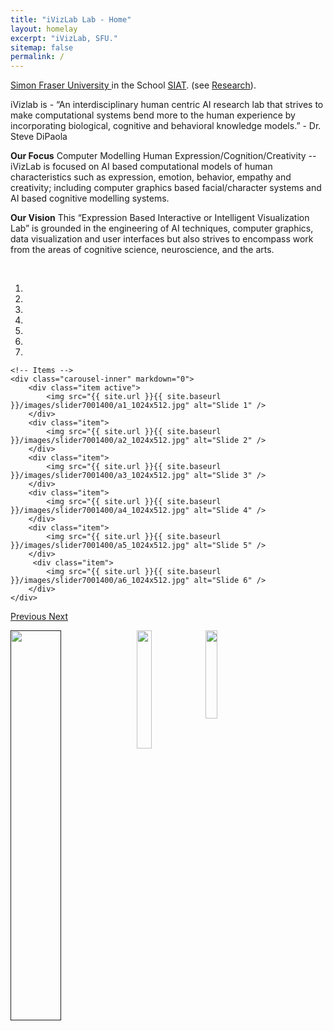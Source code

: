 ```yaml
---
title: "iVizLab Lab - Home"
layout: homelay
excerpt: "iVizLab, SFU."
sitemap: false
permalink: /
---
```


[Simon Fraser University ](https://www.sfu.ca) in the  School  [SIAT](https://www.sfu.ca/siat/). (see [Research](research)). 


iVizlab is - “An interdisciplinary human centric AI research lab that strives to make computational systems bend more to the human experience by incorporating biological, cognitive and behavioral knowledge models.” - Dr. Steve DiPaola


**Our Focus** 
Computer Modelling Human Expression/Cognition/Creativity -- iVizLab is focused on AI based computational models of human characteristics such as expression, emotion, behavior, empathy and creativity; including computer graphics based facial/character systems and AI based cognitive modelling systems.

**Our Vision** 
This “Expression Based Interactive or Intelligent Visualization Lab” is grounded in the engineering of AI techniques, computer graphics, data visualization and user interfaces but also strives to encompass work from the areas of cognitive science, neuroscience, and the arts.

<br>

<div markdown="0" id="carousel" class="carousel slide" data-ride="carousel" data-interval="4000" data-pause="hover" >
    <!-- Menu -->
    <ol class="carousel-indicators">
        <li data-target="#carousel" data-slide-to="0" class="active"></li>
        <li data-target="#carousel" data-slide-to="1"></li>
        <li data-target="#carousel" data-slide-to="2"></li>
        <li data-target="#carousel" data-slide-to="3"></li>
        <li data-target="#carousel" data-slide-to="4"></li>
        <li data-target="#carousel" data-slide-to="5"></li>
        <li data-target="#carousel" data-slide-to="6"></li>
    </ol>

    <!-- Items -->
    <div class="carousel-inner" markdown="0">
        <div class="item active">
            <img src="{{ site.url }}{{ site.baseurl }}/images/slider7001400/a1_1024x512.jpg" alt="Slide 1" />
        </div>
        <div class="item">
            <img src="{{ site.url }}{{ site.baseurl }}/images/slider7001400/a2_1024x512.jpg" alt="Slide 2" />
        </div>
        <div class="item">
            <img src="{{ site.url }}{{ site.baseurl }}/images/slider7001400/a3_1024x512.jpg" alt="Slide 3" />
        </div>
        <div class="item">
            <img src="{{ site.url }}{{ site.baseurl }}/images/slider7001400/a4_1024x512.jpg" alt="Slide 4" />
        </div>
        <div class="item">
            <img src="{{ site.url }}{{ site.baseurl }}/images/slider7001400/a5_1024x512.jpg" alt="Slide 5" />
        </div>       
         <div class="item">
            <img src="{{ site.url }}{{ site.baseurl }}/images/slider7001400/a6_1024x512.jpg" alt="Slide 6" />
        </div>
    </div>
  <a class="left carousel-control" href="#carousel" role="button" data-slide="prev">
    <span class="glyphicon glyphicon-chevron-left" aria-hidden="true"></span>
    <span class="sr-only">Previous</span>
  </a>
  <a class="right carousel-control" href="#carousel" role="button" data-slide="next">
    <span class="glyphicon glyphicon-chevron-right" aria-hidden="true"></span>
    <span class="sr-only">Next</span>
  </a>
</div>


  <a href=""><img src="{{ site.url }}{{ site.baseurl }}/images/ref/ivizLogo.jpg" class="img-responsive" width="40%" style="float: left" /></a> 
  <a href="https://www.sfu.ca/siat.html"><img src="{{ site.url }}{{ site.baseurl }}/images/ref/siatLogo.jpg" class="img-responsive" width="22%" style="float: left" /></a> 
  <a href="https://www.sfu.ca/"><img src="{{ site.url }}{{ site.baseurl }}/images/ref/sfuLogo.jpg" class="img-responsive" width="19%" style="float: left" /></a>  

<figure class="fourth">
</figure>
